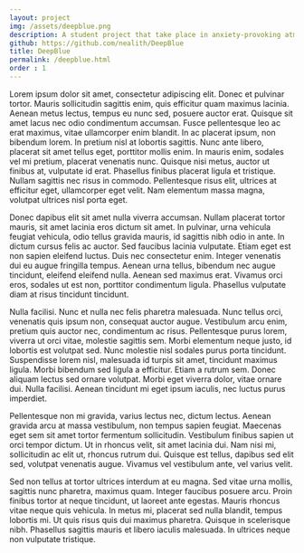 ```yaml
---
layout: project
img: /assets/deepblue.png
description: A student project that take place in anxiety-provoking atmosphere where you pilot a sub marine in the deep sea.
github: https://github.com/nealith/DeepBlue
title: DeepBlue
permalink: /deepblue.html
order : 1
---
```




Lorem ipsum dolor sit amet, consectetur adipiscing elit. Donec et pulvinar tortor. Mauris sollicitudin sagittis enim, quis efficitur quam maximus lacinia. Aenean metus lectus, tempus eu nunc sed, posuere auctor erat. Quisque sit amet lacus nec odio condimentum accumsan. Fusce pellentesque leo ac erat maximus, vitae ullamcorper enim blandit. In ac placerat ipsum, non bibendum lorem. In pretium nisl at lobortis sagittis. Nunc ante libero, placerat sit amet tellus eget, porttitor mollis enim. In mauris enim, sodales vel mi pretium, placerat venenatis nunc. Quisque nisi metus, auctor ut finibus at, vulputate id erat. Phasellus finibus placerat ligula et tristique. Nullam sagittis nec risus in commodo. Pellentesque risus elit, ultrices at efficitur eget, ullamcorper eget velit. Nam elementum massa magna, volutpat ultrices nisl porta eget.

Donec dapibus elit sit amet nulla viverra accumsan. Nullam placerat tortor mauris, sit amet lacinia eros dictum sit amet. In pulvinar, urna vehicula feugiat vehicula, odio tellus gravida mauris, id sagittis nibh odio in ante. In dictum cursus felis ac auctor. Sed faucibus lacinia vulputate. Etiam eget est non sapien eleifend luctus. Duis nec consectetur enim. Integer venenatis dui eu augue fringilla tempus. Aenean urna tellus, bibendum nec augue tincidunt, eleifend eleifend nulla. Aenean sed maximus erat. Vivamus orci eros, sodales ut est non, porttitor condimentum ligula. Phasellus vulputate diam at risus tincidunt tincidunt.

Nulla facilisi. Nunc et nulla nec felis pharetra malesuada. Nunc tellus orci, venenatis quis ipsum non, consequat auctor augue. Vestibulum arcu enim, pretium quis auctor nec, condimentum ac risus. Pellentesque purus lorem, viverra ut orci vitae, molestie sagittis sem. Morbi elementum neque justo, id lobortis est volutpat sed. Nunc molestie nisl sodales purus porta tincidunt. Suspendisse lorem nisl, malesuada id turpis sit amet, tincidunt maximus ligula. Morbi bibendum sed ligula a efficitur. Etiam a rutrum sem. Donec aliquam lectus sed ornare volutpat. Morbi eget viverra dolor, vitae ornare dui. Nulla facilisi. Aenean tincidunt mi eget ipsum iaculis, nec luctus purus imperdiet.

Pellentesque non mi gravida, varius lectus nec, dictum lectus. Aenean gravida arcu at massa vestibulum, non tempus sapien feugiat. Maecenas eget sem sit amet tortor fermentum sollicitudin. Vestibulum finibus sapien ut orci tempor dictum. Ut in rhoncus velit, sit amet lacinia dui. Nam nisi mi, sollicitudin ac elit ut, rhoncus rutrum dui. Quisque est tellus, dapibus sed elit sed, volutpat venenatis augue. Vivamus vel vestibulum ante, vel varius velit.

Sed non tellus at tortor ultrices interdum at eu magna. Sed vitae urna mollis, sagittis nunc pharetra, maximus quam. Integer faucibus posuere arcu. Proin finibus tortor at neque tincidunt, ut laoreet ante egestas. Mauris rhoncus vitae neque quis vehicula. In metus mi, placerat sed nulla blandit, tempus lobortis mi. Ut quis risus quis dui maximus pharetra. Quisque in scelerisque nibh. Phasellus sagittis mauris et libero iaculis malesuada. In ultrices neque non vulputate tristique.
